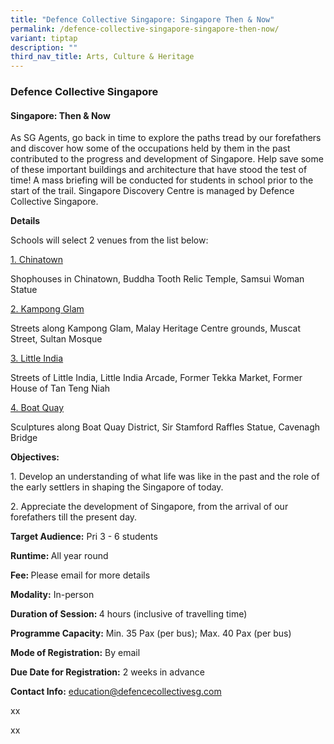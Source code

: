 ```yaml
---
title: "Defence Collective Singapore: Singapore Then & Now"
permalink: /defence-collective-singapore-singapore-then-now/
variant: tiptap
description: ""
third_nav_title: Arts, Culture & Heritage
---
```

<h3>Defence Collective Singapore</h3>
<h4>Singapore: Then &amp; Now</h4>
<p>As SG Agents, go back in time to explore the paths tread by our forefathers
and discover how some of the occupations held by them in the past contributed
to the progress and development of Singapore. Help save some of these important
buildings and architecture that have stood the test of time! A mass briefing
will be conducted for students in school prior to the start of the trail.
Singapore Discovery Centre is managed by Defence Collective Singapore.</p>
<p><strong>Details</strong>
</p>
<p>Schools will select 2 venues from the list below:</p>
<p><u>1. Chinatown</u>
</p>
<p>Shophouses in Chinatown, Buddha Tooth Relic Temple, Samsui Woman Statue</p>
<p><u>2. Kampong Glam</u>
</p>
<p>Streets along Kampong Glam, Malay Heritage Centre grounds, Muscat Street,
Sultan Mosque</p>
<p><u>3. Little India</u>
</p>
<p>Streets of Little India, Little India Arcade, Former Tekka Market, Former
House of Tan Teng Niah</p>
<p><u>4. Boat Quay</u>
</p>
<p>Sculptures along Boat Quay District, Sir Stamford Raffles Statue, Cavenagh
Bridge</p>
<p><strong>Objectives:</strong>
</p>
<p>1. Develop an understanding of what life was like in the past and the
role of the early settlers in shaping the Singapore of today.</p>
<p>2. Appreciate the development of Singapore, from the arrival of our forefathers
till the present day.</p>
<p><strong>Target Audience:</strong> Pri 3 - 6 students</p>
<p><strong>Runtime: </strong>All year round</p>
<p><strong>Fee: </strong>Please email for more details</p>
<p><strong>Modality:</strong> In-person</p>
<p><strong>Duration of Session: </strong>4 hours (inclusive of travelling
time)</p>
<p><strong>Programme Capacity:</strong> Min. 35 Pax (per bus); Max. 40 Pax
(per bus)</p>
<p><strong>Mode of Registration:</strong> By email</p>
<p><strong>Due Date for Registration:</strong> 2 weeks in advance</p>
<p><strong>Contact Info:</strong>  <a href="mailto:education@defencecollectivesg.com" rel="noopener noreferrer nofollow" target="_blank">education@defencecollectivesg.com</a>
</p>
<p>xx</p>
<p>xx</p>
<p></p>